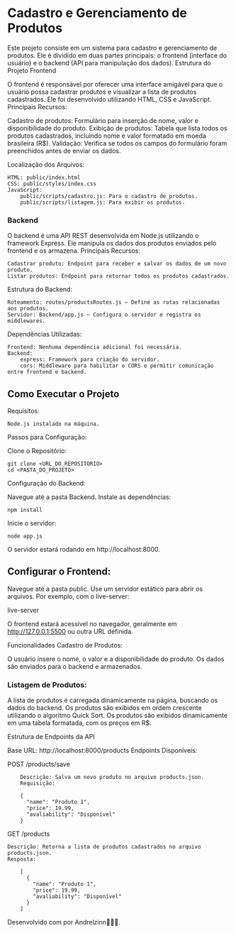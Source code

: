 # Cadastro e Gerenciamento de Produtos

Este projeto consiste em um sistema para cadastro e gerenciamento de produtos. Ele é dividido em duas partes principais: o frontend (interface do usuário) e o backend (API para manipulação dos dados).
Estrutura do Projeto
Frontend

O frontend é responsável por oferecer uma interface amigável para que o usuário possa cadastrar produtos e visualizar a lista de produtos cadastrados. Ele foi desenvolvido utilizando HTML, CSS e JavaScript.
Principais Recursos:

Cadastro de produtos: Formulário para inserção de nome, valor e disponibilidade do produto.
Exibição de produtos: Tabela que lista todos os produtos cadastrados, incluindo nome e valor formatado em moeda brasileira (R$).
Validação: Verifica se todos os campos do formulário foram preenchidos antes de enviar os dados.

Localização dos Arquivos:

    HTML: public/index.html
    CSS: public/styles/index.css
    JavaScript:
        public/scripts/cadastro.js: Para o cadastro de produtos.
        public/scripts/listagem.js: Para exibir os produtos.

### Backend

O backend é uma API REST desenvolvida em Node.js utilizando o framework Express. Ele manipula os dados dos produtos enviados pelo frontend e os armazena.
Principais Recursos:

    Cadastrar produto: Endpoint para receber e salvar os dados de um novo produto.
    Listar produtos: Endpoint para retornar todos os produtos cadastrados.

Estrutura do Backend:

    Roteamento: routes/productsRoutes.js — Define as rotas relacionadas aos produtos.
    Servidor: Backend/app.js — Configura o servidor e registra os middlewares.

Dependências Utilizadas:

    Frontend: Nenhuma dependência adicional foi necessária.
    Backend:
        express: Framework para criação do servidor.
        cors: Middleware para habilitar o CORS e permitir comunicação entre frontend e backend.

## Como Executar o Projeto
Requisitos:

    Node.js instalado na máquina.

Passos para Configuração:

Clone o Repositório:

    git clone <URL_DO_REPOSITORIO>
    cd <PASTA_DO_PROJETO>

Configuração do Backend:

Navegue até a pasta Backend.
Instale as dependências:

    npm install

Inicie o servidor:

    node app.js

O servidor estará rodando em http://localhost:8000.

## Configurar o Frontend:

Navegue até a pasta public.
Use um servidor estático para abrir os arquivos. Por exemplo, com o live-server:

live-server

O frontend estará acessível no navegador, geralmente em http://127.0.0.1:5500 ou outra URL definida.

Funcionalidades
Cadastro de Produtos:

O usuário insere o nome, o valor e a disponibilidade do produto.
 Os dados são enviados para o backend e armazenados.

### Listagem de Produtos:

A lista de produtos é carregada dinamicamente na página, buscando os dados do backend.
Os produtos são exibidos em ordem crescente utilizando o algoritmo Quick Sort.
Os produtos são exibidos dinamicamente em uma tabela formatada, com os preços em R$.

Estrutura de Endpoints da API

Base URL: http://localhost:8000/products
Endpoints Disponíveis:

POST /products/save
    
        Descrição: Salva um novo produto no arquivo products.json.
        Requisição:

        {
          "name": "Produto 1",
          "price": 19.99,
          "avaliability": "Disponível"
        }

GET /products

    Descrição: Retorna a lista de produtos cadastrados no arquivo products.json.
    Resposta:

        [
          {
            "name": "Produto 1",
            "price": 19.99,
            "avaliability": "Disponível"
          }
        ]

Desenvolvido com por Andrelzinn👨🏾‍💻.
